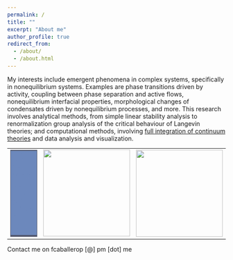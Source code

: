 ```yaml
---
permalink: /
title: ""
excerpt: "About me"
author_profile: true
redirect_from: 
  - /about/
  - /about.html
---
```


My interests include emergent phenomena in complex systems, specifically in nonequilibrium systems. Examples are phase transitions driven by activity, coupling between phase separation and active flows, nonequilibrium interfacial properties, morphological changes of condensates driven by nonequilibrium processes, and more. This research involves analytical methods, from simple linear stability analysis to renormalization group analysis of the critical behaviour of Langevin theories; and computational methods, involving [full integration of continuum theories](https://fcaballerop.github.io/code/) and data analysis and visualization.

<table class="tab" style="width: 100%;" border="0">
  <tr>
    <td class="first"><img src='/images/aps_l.gif' width=200 height=200 align="left"></td>
    <td class="first"><img src='/images/t1_ll.GIF'  width=200 height=200 class="center"></td>
    <td class="first"><img src='/images/flock_ll.GIF' width=200 height=200 align="right"></td>
  </tr>
</table>
Contact me on fcaballerop [@] pm [dot] me
